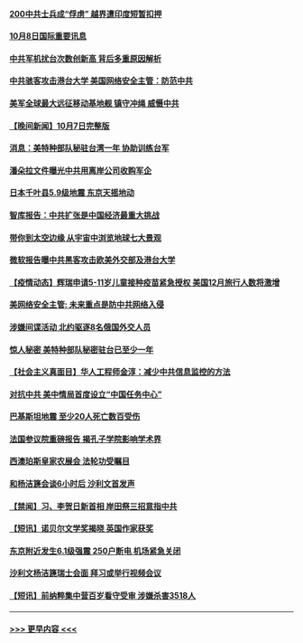 #### [200中共士兵成“俘虏” 越界遭印度短暂扣押](../pages/prog202/a103237712.md?t=10081950) 
#### [10月8日国际重要讯息](../pages/prog202/a103237707.md?t=10081950) 
#### [中共军机扰台次数创新高 背后多重原因解析](../pages/prog202/a103237641.md?t=10081950) 
#### [中共骇客攻击港台大学 美国网络安全主管：防范中共](../pages/prog202/a103237250.md?t=10081950) 
#### [美军全球最大远征移动基地舰 镇守冲绳 威慑中共](../pages/prog202/a103237355.md?t=10081950) 
#### [【晚间新闻】10月7日完整版](../pages/prog202/a103237452.md?t=10081950) 
#### [消息：美特种部队秘驻台湾一年 协助训练台军](../pages/prog202/a103237440.md?t=10081950) 
#### [潘朵拉文件曝光中共用离岸公司收购军企](../pages/prog202/a103237457.md?t=10081950) 
#### [日本千叶县5.9级地震 东京天摇地动](../pages/prog202/a103237299.md?t=10081950) 
#### [智库报告：中共扩张是中国经济最重大挑战](../pages/prog202/a103237310.md?t=10081950) 
#### [带你到太空边缘 从宇宙中浏览地球七大景观](../pages/prog202/a103237276.md?t=10081950) 
#### [微软报告曝中共黑客攻击欧美外交部及港台大学](../pages/prog202/a103237152.md?t=10081950) 
#### [【疫情动态】辉瑞申请5-11岁儿童接种疫苗紧急授权 美国12月旅行人数将激增](../pages/prog202/a103237253.md?t=10081950) 
#### [美网络安全主管: 未来重点是防中共网络入侵](../pages/prog202/a103237248.md?t=10081950) 
#### [涉嫌间谍活动 北约驱逐8名俄国外交人员](../pages/prog202/a103237242.md?t=10081950) 
#### [惊人秘密 美特种部队秘密驻台已至少一年](../pages/prog202/a103237244.md?t=10081950) 
#### [【社会主义真面目】华人工程师金淳：减少中共信息监控的方法](../pages/prog202/a103237220.md?t=10081950) 
#### [对抗中共 美中情局首度设立“中国任务中心”](../pages/prog202/a103237227.md?t=10081950) 
#### [巴基斯坦地震 至少20人死亡数百受伤](../pages/prog202/a103237199.md?t=10081950) 
#### [法国参议院重磅报告 揭孔子学院影响学术界](../pages/prog202/a103237181.md?t=10081950) 
#### [西澳珀斯皇家农展会 法轮功受瞩目](../pages/prog202/a103237190.md?t=10081950) 
#### [和杨洁篪会谈6小时后 沙利文首发声](../pages/prog202/a103237115.md?t=10081950) 
#### [【禁闻】习、李贺日新首相 岸田祭三招意指中共](../pages/prog202/a103237000.md?t=10081950) 
#### [【短讯】诺贝尔文学奖揭晓 英国作家获奖](../pages/prog202/a103237055.md?t=10081950) 
#### [东京附近发生6.1级强震 250户断电 机场紧急关闭](../pages/prog202/a103236945.md?t=10081950) 
#### [沙利文杨洁篪瑞士会面 拜习或举行视频会议](../pages/prog202/a103237005.md?t=10081950) 
#### [【短讯】前纳粹集中营百岁看守受审 涉嫌杀害3518人](../pages/prog202/a103237007.md?t=10081950) 

----
#### [ >>> 更早内容 <<< ](../indexes/prog202-earlier.md)
